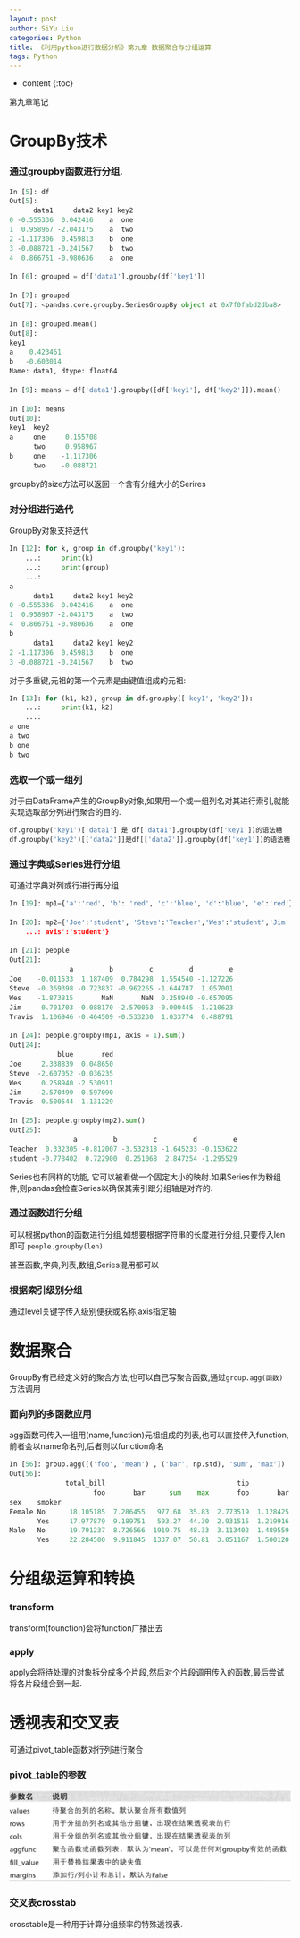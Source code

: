 ```yaml
---
layout: post
author: SiYu Liu
categories: Python
title: 《利用python进行数据分析》第九章 数据聚合与分组运算
tags: Python
---
```


* content
{:toc}

第九章笔记





# GroupBy技术

### 通过groupby函数进行分组.

```python
In [5]: df
Out[5]: 
      data1     data2 key1 key2
0 -0.555336  0.042416    a  one
1  0.958967 -2.043175    a  two
2 -1.117306  0.459813    b  one
3 -0.088721 -0.241567    b  two
4  0.866751 -0.980636    a  one

In [6]: grouped = df['data1'].groupby(df['key1'])

In [7]: grouped
Out[7]: <pandas.core.groupby.SeriesGroupBy object at 0x7f0fabd2dba8>

In [8]: grouped.mean()
Out[8]: 
key1
a    0.423461
b   -0.603014
Name: data1, dtype: float64

In [9]: means = df['data1'].groupby([df['key1'], df['key2']]).mean()

In [10]: means
Out[10]: 
key1  key2
a     one     0.155708
      two     0.958967
b     one    -1.117306
      two    -0.088721
```

groupby的size方法可以返回一个含有分组大小的Serires

### 对分组进行迭代

GroupBy对象支持迭代

```python
In [12]: for k, group in df.groupby('key1'):
    ...:     print(k)
    ...:     print(group)
    ...:     
a
      data1     data2 key1 key2
0 -0.555336  0.042416    a  one
1  0.958967 -2.043175    a  two
4  0.866751 -0.980636    a  one
b
      data1     data2 key1 key2
2 -1.117306  0.459813    b  one
3 -0.088721 -0.241567    b  two
```
对于多重键,元祖的第一个元素是由键值组成的元祖:

```python
In [13]: for (k1, k2), group in df.groupby(['key1', 'key2']):
    ...:     print(k1, k2)
    ...:     
a one
a two
b one
b two
```

### 选取一个或一组列

对于由DataFrame产生的GroupBy对象,如果用一个或一组列名对其进行索引,就能实现选取部分列进行聚合的目的.

```python
df.groupby('key1')['data1'] 是 df['data1'].groupby(df['key1'])的语法糖
df.groupby('key2')[['data2']]是df[['data2']].groupby(df['key1'])的语法糖
```

### 通过字典或Series进行分组

可通过字典对列或行进行再分组

```python
In [19]: mp1={'a':'red', 'b': 'red', 'c':'blue', 'd':'blue', 'e':'red'}

In [20]: mp2={'Joe':'student', 'Steve':'Teacher','Wes':'student','Jim':'Teacher', 'Tr
    ...: avis':'student'}

In [21]: people
Out[21]: 
               a         b         c         d         e
Joe    -0.011533  1.187409  0.784298  1.554540 -1.127226
Steve  -0.369398 -0.723837 -0.962265 -1.644787  1.057001
Wes    -1.873815       NaN       NaN  0.258940 -0.657095
Jim     0.701703 -0.088170 -2.570053 -0.000445 -1.210623
Travis  1.106946 -0.464509 -0.533230  1.033774  0.488791

In [24]: people.groupby(mp1, axis = 1).sum()
Out[24]: 
            blue       red
Joe     2.338839  0.048650
Steve  -2.607052 -0.036235
Wes     0.258940 -2.530911
Jim    -2.570499 -0.597090
Travis  0.500544  1.131229

In [25]: people.groupby(mp2).sum()
Out[25]: 
                a         b         c         d         e
Teacher  0.332305 -0.812007 -3.532318 -1.645233 -0.153622
student -0.778402  0.722900  0.251068  2.847254 -1.295529
```

Series也有同样的功能, 它可以被看做一个固定大小的映射.如果Series作为粉组件,则pandas会检查Series以确保其索引跟分组轴是对齐的.

### 通过函数进行分组

可以根据python的函数进行分组,如想要根据字符串的长度进行分组,只要传入len即可
`people.groupby(len)`

甚至函数,字典,列表,数组,Series混用都可以

### 根据索引级别分组

通过level关键字传入级别便获或名称,axis指定轴

# 数据聚合

GroupBy有已经定义好的聚合方法,也可以自己写聚合函数,通过`group.agg(函数)`方法调用

### 面向列的多函数应用

agg函数可传入一组用(name,function)元祖组成的列表,也可以直接传入function,前者会以name命名列,后者则以function命名

```python
In [56]: group.agg([('foo', 'mean') , ('bar', np.std), 'sum', 'max'])
Out[56]: 
              total_bill                                 tip            \
                     foo       bar      sum    max       foo       bar   
sex    smoker                                                            
Female No      18.105185  7.286455   977.68  35.83  2.773519  1.128425   
       Yes     17.977879  9.189751   593.27  44.30  2.931515  1.219916   
Male   No      19.791237  8.726566  1919.75  48.33  3.113402  1.489559   
       Yes     22.284500  9.911845  1337.07  50.81  3.051167  1.500120  
```

# 分组级运算和转换

### transform

transform(founction)会将function广播出去

### apply

apply会将待处理的对象拆分成多个片段,然后对个片段调用传入的函数,最后尝试将各片段组合到一起.

# 透视表和交叉表

可通过pivot_table函数对行列进行聚合

### pivot_table的参数

![ ](https://raw.githubusercontent.com/liusiyuxyfx/liusiyuxyfx.github.io/master/resources/images/2017-08-05-pydata-book-ch09-mark/S1.png  "s1")

### 交叉表crosstab

crosstable是一种用于计算分组频率的特殊透视表.